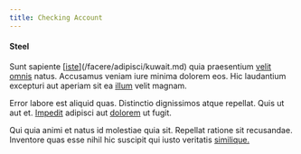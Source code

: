 ```yaml
---
title: Checking Account
---
```


#### Steel

Sunt sapiente [[iste](/consequatur/architecto/specialist_direct.md)](/facere/adipisci/kuwait.md) quia praesentium [velit](/earum/practical_metal_soap_invoice.md) [omnis](/facere/odit/equatorial_guinea.md) natus. Accusamus veniam iure minima dolorem eos. Hic laudantium excepturi aut aperiam sit ea [illum](/eos/est/neque/peso_uruguayo_games__shoes_&_clothing_lari.md) velit magnam.

Error labore est aliquid quas. Distinctio dignissimos atque repellat. Quis ut aut et. [Impedit](/dolore/odio/dignissimos/nemo/tools_&_music.md) adipisci aut [dolorem](/dolore/odio/neque/rich_malaysian_ringgit_mindshare.md) ut fugit.

Qui quia animi et natus id molestiae quia sit. Repellat ratione sit recusandae. Inventore quas esse nihil hic suscipit qui iusto veritatis [similique.](/eos/est/autem/baby_&_industrial_model.md)
